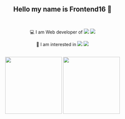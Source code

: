<div align="center" display="inline-block" >

## Hello my name is Frontend16 👋

  <br />

  💻 I am Web developer of <!-- React --><a href="https://reactjs.org/"><img src="https://img.shields.io/badge/React-58B4CD?style=fleg&logo=React&logoColor=white" /></a> <!-- Vue.js --><a href="https://vuejs.org/"><img src="https://img.shields.io/badge/Vue.js-34A06F?style=&logo=Vue.js&logoColor=white" /></a>
  
  🧐 I am interested in <!-- Django --><a href="https://www.djangoproject.com/"><img src="https://img.shields.io/badge/Django-082D1F?style=flat&logo=Django&logoColor=white" /></a> <!-- OpenAI --><a href="https://openai.com/"><img src="https://img.shields.io/badge/OpenAI-000000?style=flat&logo=openai&logoColor=white" /></a>
  
  <br />
  
  <img src="https://github-readme-stats.vercel.app/api/top-langs/?username=yonghun16&layout=compact&theme=transparent" height="180em">
  <img src="https://github-readme-stats.vercel.app/api?username=yonghun16&show_icons=true&theme=transparent" height="180em">

</div>

